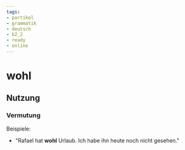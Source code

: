 ```yaml
---
tags:
- partikel
- grammatik
- deutsch
- b2_2
- ready
- online
---
```


# wohl

## Nutzung

### Vermutung  

Beispiele:  

- "Rafael hat __wohl__ Urlaub. Ich habe ihn heute noch nicht gesehen."  
